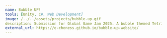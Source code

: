 ```yaml
---
name: Bubble UP!
tools: [Unity, C#, Web Development]
image: /../../assets/projects/bubble-up.gif
description: Submission for Global Game Jam 2025. A bubble themed Tetris-like game where you rotate a central bubble to align incoming bubbles for achieving the highest score. <br /> My contributions are UI programming, system tech design and programming.
external_url: https://e-choness.github.io/bubble-up-website/
---
```

